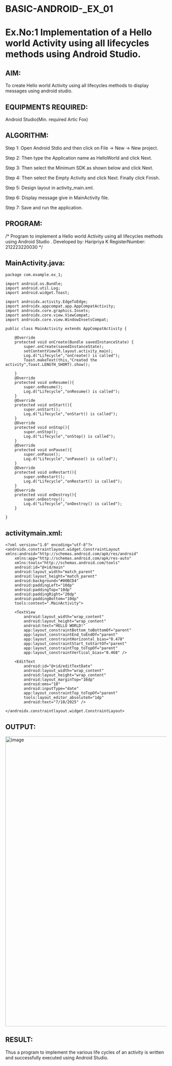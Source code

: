 # BASIC-ANDROID-_EX_01

# Ex.No:1 Implementation of a Hello world Activity using all lifecycles methods using Android Studio.
## AIM:
To create Hello world Activity using all lifecycles methods to display messages using android studio.

## EQUIPMENTS REQUIRED:
Android Studio(Min. required Artic Fox)

## ALGORITHM:
Step 1: Open Android Stdio and then click on File -> New -> New project.

Step 2: Then type the Application name as HelloWorld and click Next.

Step 3: Then select the Minimum SDK as shown below and click Next.

Step 4: Then select the Empty Activity and click Next. Finally click Finish.

Step 5: Design layout in activity_main.xml.

Step 6: Display message give in MainActivity file.

Step 7: Save and run the application.

## PROGRAM:
/*
Program to implement a Hello world Activity using all lifecycles methods using Android Studio .
Developed by: Haripriya K
RegisterNumber:  212223220030
*/
## MainActivity.java:
```
package com.example.ex_1;

import android.os.Bundle;
import android.util.Log;
import android.widget.Toast;

import androidx.activity.EdgeToEdge;
import androidx.appcompat.app.AppCompatActivity;
import androidx.core.graphics.Insets;
import androidx.core.view.ViewCompat;
import androidx.core.view.WindowInsetsCompat;

public class MainActivity extends AppCompatActivity {

    @Override
    protected void onCreate(Bundle savedInstanceState) {
        super.onCreate(savedInstanceState);
        setContentView(R.layout.activity_main);
        Log.d("Lifecycle","onCreate() is called");
        Toast.makeText(this,"Created the activity",Toast.LENGTH_SHORT).show();

    }
    @Override
    protected void onResume(){
        super.onResume();
        Log.d("Lifecycle","onResume() is called");
    }
    @Override
    protected void onStart(){
        super.onStart();
        Log.d("Lifecycle","onStart() is called");
    }
    @Override
    protected void onStop(){
        super.onStop();
        Log.d("Lifecycle","onStop() is called");
    }
    @Override
    protected void onPause(){
        super.onPause();
        Log.d("Lifecycle","onPause() is called");
    }
    @Override
    protected void onRestart(){
        super.onRestart();
        Log.d("Lifecycle","onRestart() is called");
    }
    @Override
    protected void onDestroy(){
        super.onDestroy();
        Log.d("Lifecycle","onDestroy() is called");
    }

}
```
## activitymain.xml:
```
<?xml version="1.0" encoding="utf-8"?>
<androidx.constraintlayout.widget.ConstraintLayout xmlns:android="http://schemas.android.com/apk/res/android"
    xmlns:app="http://schemas.android.com/apk/res-auto"
    xmlns:tools="http://schemas.android.com/tools"
    android:id="@+id/main"
    android:layout_width="match_parent"
    android:layout_height="match_parent"
    android:background="#00BCD4"
    android:paddingLeft="10dp"
    android:paddingTop="10dp"
    android:paddingRight="20dp"
    android:paddingBottom="10dp"
    tools:context=".MainActivity">

    <TextView
        android:layout_width="wrap_content"
        android:layout_height="wrap_content"
        android:text="HELLO WORLD!"
        app:layout_constraintBottom_toBottomOf="parent"
        app:layout_constraintEnd_toEndOf="parent"
        app:layout_constraintHorizontal_bias="0.478"
        app:layout_constraintStart_toStartOf="parent"
        app:layout_constraintTop_toTopOf="parent"
        app:layout_constraintVertical_bias="0.468" />

    <EditText
        android:id="@+id/editTextDate"
        android:layout_width="wrap_content"
        android:layout_height="wrap_content"
        android:layout_marginTop="16dp"
        android:ems="10"
        android:inputType="date"
        app:layout_constraintTop_toTopOf="parent"
        tools:layout_editor_absoluteX="1dp"
        android:text="7/10/2025" />

</androidx.constraintlayout.widget.ConstraintLayout>
```
## OUTPUT:
<img width="859" height="904" alt="image" src="https://github.com/user-attachments/assets/1853c331-6527-45ec-b89c-3208640413cf" />

## RESULT:
Thus a program to implement the various life cycles of an activity is written and successfully executed using Android Studio.
